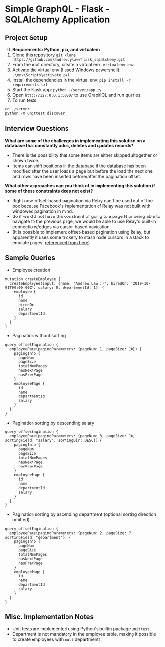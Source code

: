 # Simple GraphQL - Flask - SQLAlchemy Application

## Project Setup
0. **Requirements: Python, pip, and virtualenv**
1. Clone this repository `git clone https://github.com/andrewcylaw/flask_sqlalchemy.git`
2. From the root directory, create a virtual env: `virtualenv env`.
3. Activate the virtual env (I used Windows powershell): `.\env\Scripts\activate.ps1`
4. Install the dependencies in the virtual env: `pip install -r requirements.txt`
5. Start the Flask app: `python ./server/app.py`
6. Open `http://127.0.0.1:5000/` to use GraphiQL and run queries.
7. To run tests: 
```
cd ./server
python -m unittest discover
```


## Interview Questions

**What are some of the challenges in implementing this solution on a database that constantly adds, deletes and updates records?**

* There is the possibility that some items are either skipped altogether or shown twice.
* Items can shift positions in the database if the database has been modified after the user loads a page but before the load the next one and rows have been inserted before/after the pagination offset. 


**What other approaches can you think of in implementing this solution if some of these
constraints does not exist?**

* Right now, offset-based pagination via Relay can't be used out of the box because Facebook's implementation of Relay was not built with windowed pagination in mind.
* So if we did not have the constraint of going to a page N or being able to navigate to the previous page, we would be able to use Relay's built-in connections/edges via cursor-based navigation.
* (It is possible to implement offset-based pagination using Relay, but apparently it uses some trickery to stash node cursors in a stack to emulate pages. [referenced from here](https://engineering.dubsmash.com/bi-directional-pagination-using-graphql-relay-b523c919c96))

## Sample Queries

* Employee creation
```
mutation createEmployee {
  createEmployee(input: {name: "Andrew Law :)", hiredOn: "2019-10-01T00:00:00Z", salary: 5, departmentId: 1}) {
    employee {
      id
      name
      hiredOn
      salary
      departmentId
    }
  }
}

```
* Pagination without sorting 
```
query offsetPagination {
  employeePage(pagingParameters: {pageNum: 1, pageSize: 10}) {
    pagingInfo {
      pageNum
      pageSize
      totalNumPages
      hasNextPage
      hasPrevPage
    }
    employeePage {
      id
      name
      departmentId
      salary
    }
  }
}
```
* Pagination sorting by descending salary 
```
query offsetPagination {
  employeePage(pagingParameters: {pageNum: 3, pageSize: 10, sortingField: "salary", sortingDir: DESC}) {
    pagingInfo {
      pageNum
      pageSize
      totalNumPages
      hasNextPage
      hasPrevPage
    }
    employeePage {
      id
      name
      departmentId
      salary
    }
  }
}
```
* Pagination sorting by ascending department (optional sorting direction omitted)
```
query offsetPagination {
  employeePage(pagingParameters: {pageNum: 2, pageSize: 7, sortingField: "department"}) {
    pagingInfo {
      pageNum
      pageSize
      totalNumPages
      hasNextPage
      hasPrevPage
    }
    employeePage {
      id
      name
      departmentId
      salary
    }
  }
}
```

## Misc. Implementation Notes
* Unit tests are implemented using Python's builtin package `unittest`.
* Department is not mandatory in the employee table, making it possible to create employees with `null` departments.
